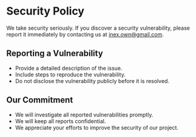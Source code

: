 # Security Policy

We take security seriously. If you discover a security vulnerability, please report it immediately by contacting us at [inex.own@gmail.com](mailto:inex.own@gmail.com).

## Reporting a Vulnerability

- Provide a detailed description of the issue.
- Include steps to reproduce the vulnerability.
- Do not disclose the vulnerability publicly before it is resolved.

## Our Commitment

- We will investigate all reported vulnerabilities promptly.
- We will keep all reports confidential.
- We appreciate your efforts to improve the security of our project.

